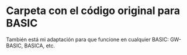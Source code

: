 # Carpeta con el código original para BASIC

También está mi adaptación para que funcione en cualquier BASIC: GW-BASIC, BASICA, etc.
